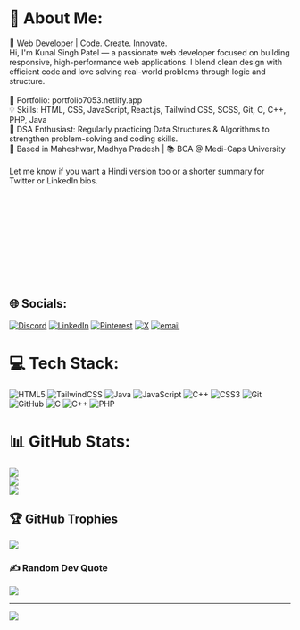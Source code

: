 # 💫 About Me:
🚀 Web Developer | Code. Create. Innovate.<br>Hi, I'm Kunal Singh Patel — a passionate web developer focused on building responsive, high-performance web applications. I blend clean design with efficient code and love solving real-world problems through logic and structure.<br><br>🔗 Portfolio: portfolio7053.netlify.app<br>💡 Skills: HTML, CSS, JavaScript, React.js, Tailwind CSS, SCSS, Git, C, C++, PHP, Java<br>🧠 DSA Enthusiast: Regularly practicing Data Structures & Algorithms to strengthen problem-solving and coding skills.<br>📍 Based in Maheshwar, Madhya Pradesh | 📚 BCA @ Medi-Caps University<br><br>Let me know if you want a Hindi version too or a shorter summary for Twitter or LinkedIn bios.<br><br><br><br><br><br><br><br><br><br><br>
## 🌐 Socials:
[![Discord](https://img.shields.io/badge/Discord-%237289DA.svg?logo=discord&logoColor=white)](https://discord.gg/https://discord.com/channels/@me) [![LinkedIn](https://img.shields.io/badge/LinkedIn-%230077B5.svg?logo=linkedin&logoColor=white)](https://linkedin.com/in/https://www.linkedin.com/feed/) [![Pinterest](https://img.shields.io/badge/Pinterest-%23E60023.svg?logo=Pinterest&logoColor=white)](https://pinterest.com/https://in.pinterest.com/) [![X](https://img.shields.io/badge/X-black.svg?logo=X&logoColor=white)](https://x.com/https://x.com/home) [![email](https://img.shields.io/badge/Email-D14836?logo=gmail&logoColor=white)](mailto:kunalsingh7053patel@gmail.com) 

# 💻 Tech Stack:
![HTML5](https://img.shields.io/badge/html5-%23E34F26.svg?style=for-the-badge&logo=html5&logoColor=white) ![TailwindCSS](https://img.shields.io/badge/tailwindcss-%2338B2AC.svg?style=for-the-badge&logo=tailwind-css&logoColor=white) ![Java](https://img.shields.io/badge/java-%23ED8B00.svg?style=for-the-badge&logo=openjdk&logoColor=white) ![JavaScript](https://img.shields.io/badge/javascript-%23323330.svg?style=for-the-badge&logo=javascript&logoColor=%23F7DF1E) ![C++](https://img.shields.io/badge/c++-%2300599C.svg?style=for-the-badge&logo=c%2B%2B&logoColor=white) ![CSS3](https://img.shields.io/badge/css3-%231572B6.svg?style=for-the-badge&logo=css3&logoColor=white) ![Git](https://img.shields.io/badge/git-%23F05033.svg?style=for-the-badge&logo=git&logoColor=white) ![GitHub](https://img.shields.io/badge/github-%23121011.svg?style=for-the-badge&logo=github&logoColor=white) ![C](https://img.shields.io/badge/c-%2300599C.svg?style=for-the-badge&logo=c&logoColor=white) ![C++](https://img.shields.io/badge/c++-%2300599C.svg?style=for-the-badge&logo=c%2B%2B&logoColor=white) ![PHP](https://img.shields.io/badge/php-%23777BB4.svg?style=for-the-badge&logo=php&logoColor=white)
# 📊 GitHub Stats:
![](https://github-readme-stats.vercel.app/api?username=kunalsingh7053&theme=dark&hide_border=false&include_all_commits=false&count_private=false)<br/>
![](https://nirzak-streak-stats.vercel.app/?user=kunalsingh7053&theme=dark&hide_border=false)<br/>
![](https://github-readme-stats.vercel.app/api/top-langs/?username=kunalsingh7053&theme=dark&hide_border=false&include_all_commits=false&count_private=false&layout=compact)

## 🏆 GitHub Trophies
![](https://github-profile-trophy.vercel.app/?username=kunalsingh7053&theme=radical&no-frame=false&no-bg=true&margin-w=4)

### ✍️ Random Dev Quote
![](https://quotes-github-readme.vercel.app/api?type=horizontal&theme=radical)

---
[![](https://visitcount.itsvg.in/api?id=kunalsingh7053&icon=0&color=0)](https://visitcount.itsvg.in)

<!-- Proudly created with GPRM ( https://gprm.itsvg.in ) -->
